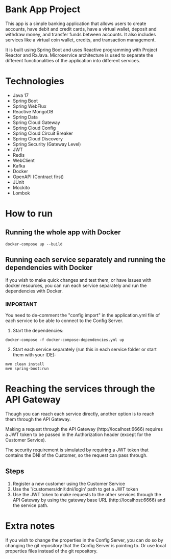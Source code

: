 # Bank App Project
This app is a simple banking application that allows users to create accounts, have debit and credit cards, have a virtual wallet, deposit and withdraw money, and transfer funds between accounts. 
It also includes services like a virtual coin wallet, credits, and transaction management.

It is built using Spring Boot and uses Reactive programming with Project Reactor and RxJava. Microservice architecture is used to separate the different functionalities of the application into different services.

# Technologies
- Java 17
- Spring Boot
- Spring WebFlux
- Reactive MongoDB
- Spring Data
- Spring Cloud Gateway
- Spring Cloud Config
- Spring Cloud Circuit Breaker
- Spring Cloud Discovery
- Spring Security (Gateway Level)
- JWT
- Redis
- WebClient
- Kafka
- Docker
- OpenAPI (Contract first)
- JUnit
- Mockito
- Lombok

# How to run

## Running the whole app with Docker
```shell
docker-compose up --build
```

## Running each service separately and running the dependencies with Docker
If you wish to make quick changes and test them, or have issues with docker resources, you can run each service separately and run the dependencies with Docker.
### IMPORTANT
You need to de-comment the "config import" in the application.yml file of each service to be able to connect to the Config Server.

1. Start the dependencies:
```shell
docker-compose -f docker-compose-dependencies.yml up
```
2. Start each service separately (run this in each service folder or start them with your IDE):
```shell
mvn clean install
mvn spring-boot:run
```

# Reaching the services through the API Gateway
Though you can reach each service directly, another option is to reach them through the API Gateway.

Making a request through the API Gateway (http://localhost:6666) requires a JWT token to be passed in the Authorization header (except for the Customer Service).

The security requirement is simulated by requiring a JWT token that contains the DNI of the Customer, so the request can pass through.
## Steps
1. Register a new customer using the Customer Service
2. Use the '/customers/dni/:dni/login' path to get a JWT token
3. Use the JWT token to make requests to the other services through the API Gateway by using the gateway base URL (http://localhost:6666) and the service path.

# Extra notes
If you wish to change the properties in the Config Server, you can do so by changing the git repository that the Config Server is pointing to.
Or use local properties files instead of the git repository.